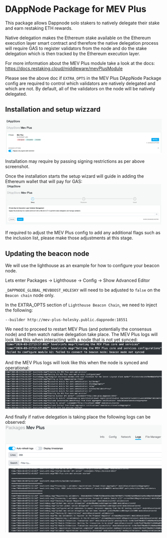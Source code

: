 # DAppNode Package for MEV Plus

This package allows Dappnode solo stakers to natively delegate their stake and earn restaking ETH rewards.

Native delegation makes the Ethereum stake available on the Ethereum execution layer smart contract and therefore the native delegation process will require GAS to register validators from the node and do the stake delegation which is then tracked by the Ethereum execution layer.

For more information about the MEV Plus module take a look at the docs:
https://docs.restaking.cloud/middleware/mevPlusModule

Please see the above doc if `EXTRA_OPTS` in the MEV Plus DAppNode Package config are required to control which validators are natively delegated and which are not. By default, all of the validators on the node will be natively delegated.

## Installation and setup wizzard

![](./install-mev-plus.png)

Installation may require by passing signing restrictions as per above screenshot.

Once the installation starts the setup wizard will guide in adding the Ethereum wallet that will pay for GAS:
![](./add-signing-key.png)

If required to adjust the MEV Plus config to add any additional flags such as the inclusion list, please make those adjustments at this stage.

## Updating the beacon node
We will use the lighthouse as an example for how to configure your beacon node.

Lets enter Packages -> Lighthouse -> Config -> Show Advanced Editor

`_DAPPNODE_GLOBAL_MEVBOOST_HOLESKY` will need to be adjusted to `false` on the `Beacon chain` node only.

In the EXTRA_OPTS section of `Lighthouse Beacon Chain`, we need to inject the following:
```
--builder http://mev-plus-holesky.public.dappnode:18551
```

We need to proceed to restart MEV Plus (and potentially the consensus node) and then watch native delegation take place. The MEV Plus logs will look like this when interacting with a node that is not yet synced:
![](./not-synced.png)

And the MEV Plus logs will look like this when the node is synced and operational:
![](./synced.png)

And finally if native delegation is taking place the following logs can be observed:
![](./native-delegation.png)
